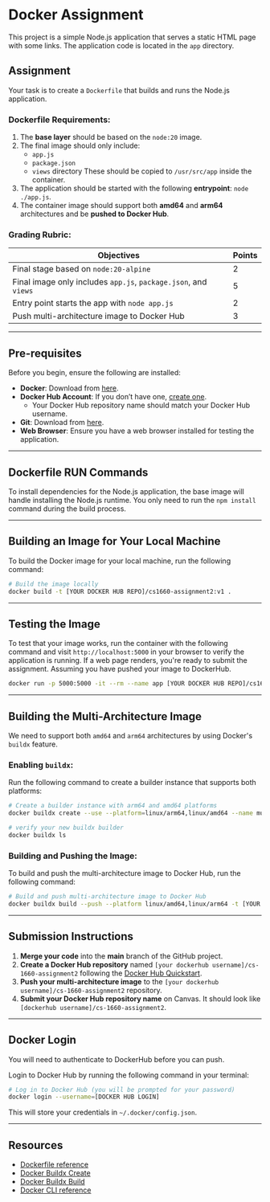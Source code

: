 # Docker Assignment

This project is a simple Node.js application that serves a static HTML page with some links. The application code is located in the `app` directory.

## Assignment
Your task is to create a `Dockerfile` that builds and runs the Node.js application.

### Dockerfile Requirements:
1. The **base layer** should be based on the `node:20` image.
2. The final image should only include:
   - `app.js`
   - `package.json`
   - `views` directory 
   These should be copied to `/usr/src/app` inside the container.
3. The application should be started with the following **entrypoint**: `node ./app.js`.
4. The container image should support both **amd64** and **arm64** architectures and be **pushed to Docker Hub**.

### Grading Rubric:

| Objectives                                                       | Points |
|------------------------------------------------------------------|--------|
| Final stage based on `node:20-alpine`                             | 2      |
| Final image only includes `app.js`, `package.json`, and `views`   | 5      |
| Entry point starts the app with `node app.js`                     | 2      |
| Push multi-architecture image to Docker Hub                      | 3      |

---

## Pre-requisites

Before you begin, ensure the following are installed:

- **Docker**: Download from [here](https://www.docker.com/products/docker-desktop).
- **Docker Hub Account**: If you don’t have one, [create one](https://hub.docker.com/signup).
   - Your Docker Hub repository name should match your Docker Hub username.
- **Git**: Download from [here](https://git-scm.com/downloads).
- **Web Browser**: Ensure you have a web browser installed for testing the application.

---

## Dockerfile RUN Commands

To install dependencies for the Node.js application, the base image will handle installing the Node.js runtime. You only need to run the `npm install` command during the build process.

---

## Building an Image for Your Local Machine

To build the Docker image for your local machine, run the following command:

```bash
# Build the image locally
docker build -t [YOUR DOCKER HUB REPO]/cs1660-assignment2:v1 .
```

---

## Testing the Image

To test that your image works, run the container with the following command and visit `http://localhost:5000` in your browser to verify the application is running. If a web page renders, you're ready to submit the assignment. Assuming you have pushed your image to DockerHub.

```bash
docker run -p 5000:5000 -it --rm --name app [YOUR DOCKER HUB REPO]/cs1660-assignment2:v1
```

---

## Building the Multi-Architecture Image

We need to support both `amd64` and `arm64` architectures by using Docker's `buildx` feature.

### Enabling `buildx`:

Run the following command to create a builder instance that supports both platforms:

```bash
# Create a builder instance with arm64 and amd64 platforms
docker buildx create --use --platform=linux/arm64,linux/amd64 --name multi-platform-builder

# verify your new buildx builder
docker buildx ls
```

### Building and Pushing the Image:

To build and push the multi-architecture image to Docker Hub, run the following command:

```bash
# Build and push multi-architecture image to Docker Hub
docker buildx build --push --platform linux/amd64,linux/arm64 -t [YOUR DOCKER HUB REPO]/cs1660-assignment2:v1 .
```

---

## Submission Instructions

1. **Merge your code** into the **main** branch of the GitHub project.
2. **Create a Docker Hub repository** named `[your dockerhub username]/cs-1660-assignment2` following the [Docker Hub Quickstart](https://docs.docker.com/docker-hub/quickstart/).
3. **Push your multi-architecture image** to the `[your dockerhub username]/cs-1660-assignment2` repository.
4. **Submit your Docker Hub repository name** on Canvas. It should look like `[dockerhub username]/cs-1660-assignment2`.

---

## Docker Login

You will need to authenticate to DockerHub before you can push.

Login to Docker Hub by running the following command in your terminal:

```bash
# Log in to Docker Hub (you will be prompted for your password)
docker login --username=[DOCKER HUB LOGIN]
```

This will store your credentials in `~/.docker/config.json`.

---

## Resources

- [Dockerfile reference](https://docs.docker.com/reference/dockerfile/)
- [Docker Buildx Create](https://docs.docker.com/engine/reference/commandline/buildx_create/)
- [Docker Buildx Build](https://docs.docker.com/engine/reference/commandline/buildx_build/)
- [Docker CLI reference](https://docs.docker.com/reference/cli/docker/)

